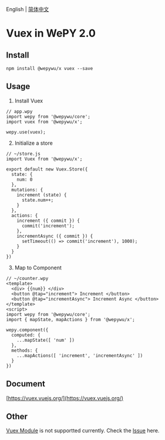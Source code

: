 English | [简体中文](./README.md)

# Vuex in WePY 2.0 

## Install

```
npm install @wepywu/x vuex --save
```

## Usage

1. Install Vuex 
```
// app.wpy
import wepy from '@wepywu/core';
import vuex from '@wepywu/x';

wepy.use(vuex);
```

2. Initialize a store
```
// ~/store.js
import Vuex from '@wepywu/x';

export default new Vuex.Store({
  state: {
    num: 0
  },
  mutations: {
    increment (state) {
      state.num++;
    }
  },
  actions: {
    increment ({ commit }) {
      commit('increment');
    },
    incrementAsync ({ commit }) {
      setTimeout(() => commit('increment'), 1000);
    }
  }
})
```

3. Map to Component
```
// ~/counter.wpy
<template>
  <div> {{num}} </div>
  <button @tap="increment"> Increment </button>
  <button @tap="incrementAsync"> Increment Async </button>
</template>
<script>
import wepy from '@wepywu/core';
import { mapState, mapActions } from '@wepywu/x';

wepy.component({
  computed: {
    ...mapState([ 'num' ])
  },
  methods: {
    ...mapActions([ 'increment', 'incrementAsync' ])
  }
})
```

## Document 
[https://vuex.vuejs.org/](https://vuex.vuejs.org/)

## Other
[Vuex Module](https://vuex.vuejs.org/guide/modules.html) is not supportted currently. Check the [Issue](https://github.com/Tencent/wepy/issues/2191) here.
